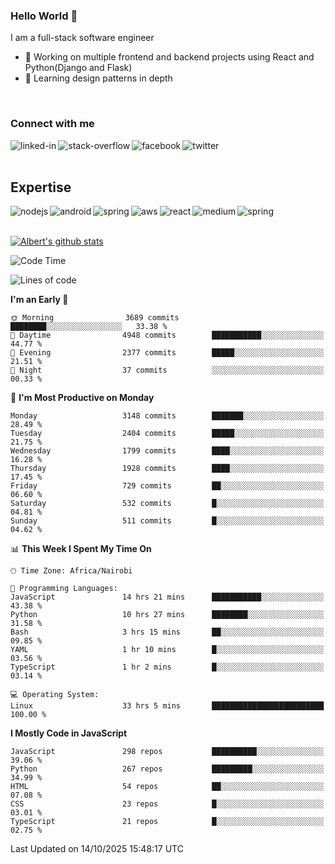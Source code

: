 

### Hello World 👋
I am a full-stack software engineer
- 🔭 Working on multiple frontend and backend projects using React and Python(Django and Flask)
- 🌱 Learning design patterns in depth

<br>

### Connect with me

[<img align="left" alt="linked-in" src="https://img.shields.io/badge/linkedin-%230077B5.svg?&style=for-the-badge&logo=linkedin&logoColor=white" />](https://www.linkedin.com/in/albert-byrone/)

<!-- [<img align="left" alt="medium" src="https://img.shields.io/badge/medium-%2312100E.svg?&style=for-the-badge&logo=medium&logoColor=white" />](https://56faisal.medium.com/) -->

[<img align="left" alt="stack-overflow" src="https://img.shields.io/badge/stack%20overflow-FE7A16?logo=stack-overflow&logoColor=white&style=for-the-badge" />](https://stackoverflow.com/users/11916317/albert-byrone)

[<img align="left" alt="facebook" src="https://img.shields.io/badge/facebook-%231877F2.svg?&style=for-the-badge&logo=facebook&logoColor=white" />](https://web.facebook.com/albert.byrone.1/)

[<img align="left" alt="twitter" src="https://img.shields.io/badge/twitter-%231DA1F2.svg?&style=for-the-badge&logo=twitter&logoColor=white" />](https://twitter.com/byrone_albert)

<br>

<br>

## Expertise
<img align="left" alt="nodejs" src="https://img.shields.io/badge/python%20-%2343853D.svg?&style=for-the-badge&logo=node.js&logoColor=white" />
<img align="left" alt="android" src="https://img.shields.io/badge/Flask-3DDC84?logo=android&logoColor=white&style=for-the-badge" />
<img align="left" alt="spring" src="https://img.shields.io/badge/drf%20-%236DB33F.svg?&style=for-the-badge&logo=spring&logoColor=white" />
<img align="left" alt="aws" src="https://img.shields.io/badge/django%20AWS-%23232F3E?logo=amazon-aws&logoColor=white&style=for-the-badge" />
<img align="left" alt="react" src="https://img.shields.io/badge/react%20-%2320232a.svg?&style=for-the-badge&logo=react&logoColor=%2361DAFB" />
<img align="left" alt="medium" src="https://img.shields.io/badge/Angular-%23316192.svg?&style=for-the-badge&logo=postgresql&logoColor=white" />
<img align="left" alt="spring" src="https://img.shields.io/badge/Javascript%20-%236DB33F.svg?&style=for-the-badge&logo=spring&logoColor=white" />
<br>
<br>


[![Albert's github stats](https://github-readme-stats.vercel.app/api?username=Albert-Byrone&count_private=true&show_icons=true&theme=radical&hide_rank=false)](https://github.com/anuraghazra/github-readme-stats)

<!-- [![Top Langs](https://github-readme-stats.vercel.app/api/top-langs/?username=Albert-Byrone&layout=compact)](https://github.com/anuraghazra/github-readme-stats) -->

<!--
**Albert-Byrone/Albert-Byrone** is a ✨ _special_ ✨ repository because its `README.md` (this file) appears on your GitHub profile.

Here are some ideas to get you started:

- 🔭 I’m currently working on ...
- 🌱 I’m currently learning ...
- 👯 I’m looking to collaborate on ...
- 🤔 I’m looking for help with ...
- 💬 Ask me about ...
- 📫 How to reach me: ...
- 😄 Pronouns: ...
- ⚡ Fun fact: ...
-->


<!--START_SECTION:waka-->
![Code Time](http://img.shields.io/badge/Code%20Time-2%2C085%20hrs%2033%20mins-blue)

![Lines of code](https://img.shields.io/badge/From%20Hello%20World%20I%27ve%20Written-86.6%20million%20lines%20of%20code-blue)

**I'm an Early 🐤** 

```text
🌞 Morning                3689 commits        ████████░░░░░░░░░░░░░░░░░   33.38 % 
🌆 Daytime                4948 commits        ███████████░░░░░░░░░░░░░░   44.77 % 
🌃 Evening                2377 commits        █████░░░░░░░░░░░░░░░░░░░░   21.51 % 
🌙 Night                  37 commits          ░░░░░░░░░░░░░░░░░░░░░░░░░   00.33 % 
```
📅 **I'm Most Productive on Monday** 

```text
Monday                   3148 commits        ███████░░░░░░░░░░░░░░░░░░   28.49 % 
Tuesday                  2404 commits        █████░░░░░░░░░░░░░░░░░░░░   21.75 % 
Wednesday                1799 commits        ████░░░░░░░░░░░░░░░░░░░░░   16.28 % 
Thursday                 1928 commits        ████░░░░░░░░░░░░░░░░░░░░░   17.45 % 
Friday                   729 commits         ██░░░░░░░░░░░░░░░░░░░░░░░   06.60 % 
Saturday                 532 commits         █░░░░░░░░░░░░░░░░░░░░░░░░   04.81 % 
Sunday                   511 commits         █░░░░░░░░░░░░░░░░░░░░░░░░   04.62 % 
```


📊 **This Week I Spent My Time On** 

```text
🕑︎ Time Zone: Africa/Nairobi

💬 Programming Languages: 
JavaScript               14 hrs 21 mins      ███████████░░░░░░░░░░░░░░   43.38 % 
Python                   10 hrs 27 mins      ████████░░░░░░░░░░░░░░░░░   31.58 % 
Bash                     3 hrs 15 mins       ██░░░░░░░░░░░░░░░░░░░░░░░   09.85 % 
YAML                     1 hr 10 mins        █░░░░░░░░░░░░░░░░░░░░░░░░   03.56 % 
TypeScript               1 hr 2 mins         █░░░░░░░░░░░░░░░░░░░░░░░░   03.14 % 

💻 Operating System: 
Linux                    33 hrs 5 mins       █████████████████████████   100.00 % 
```

**I Mostly Code in JavaScript** 

```text
JavaScript               298 repos           ██████████░░░░░░░░░░░░░░░   39.06 % 
Python                   267 repos           █████████░░░░░░░░░░░░░░░░   34.99 % 
HTML                     54 repos            ██░░░░░░░░░░░░░░░░░░░░░░░   07.08 % 
CSS                      23 repos            █░░░░░░░░░░░░░░░░░░░░░░░░   03.01 % 
TypeScript               21 repos            █░░░░░░░░░░░░░░░░░░░░░░░░   02.75 % 
```




 Last Updated on 14/10/2025 15:48:17 UTC
<!--END_SECTION:waka-->
